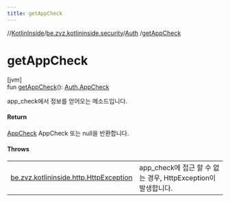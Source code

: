 ```yaml
---
title: getAppCheck
---
```

//[KotlinInside](../../../index.html)/[be.zvz.kotlininside.security](../index.html)/[Auth](index.html)
/[getAppCheck](get-app-check.html)

# getAppCheck

[jvm]\
fun [getAppCheck](get-app-check.html)(): [Auth.AppCheck](-app-check/index.html)

app_check에서 정보를 얻어오는 메소드입니다.

#### Return

[AppCheck](-app-check/index.html) AppCheck 또는 null을 반환합니다.

#### Throws

| | |
|---|---|
| [be.zvz.kotlininside.http.HttpException](../../be.zvz.kotlininside.http/-http-exception/index.html) | app_check에 접근 할 수 없는 경우, HttpException이 발생합니다. |



